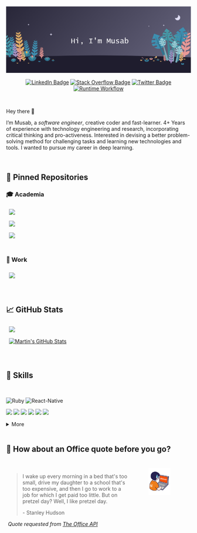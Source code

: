 
<!-- EXTERNAL LINKS -->

[![Musab's GitHub Banner](./assets/GitHubHeader.png)]()
<div align="center">

[![LinkedIn Badge](https://img.shields.io/badge/LinkedIn-Profile-informational?style=flat&logo=linkedin&logoColor=white&color=0D76A8)](https://www.linkedin.com/in/musabrasheed/)
[![Stack Overflow Badge](https://img.shields.io/endpoint?color=%23F58025&label=stackoverflow&logo=stackoverflow&logoColor=%23F58025&url=https%3A%2F%2Fmusab-r-8muoqy1d6btv.runkit.sh%2F)](https://stackoverflow.com/users/11479936/musab)
[![Twitter Badge](https://img.shields.io/badge/Twitter-Profile-informational?style=flat&logo=twitter&logoColor=white&color=1CA2F1)](https://twitter.com/Musabrsheed)
[![Runtime Workflow](https://github.com/musab-r/musab-r/actions/workflows/drw.yml/badge.svg)](https://github.com/musab-r/musab-r/actions/workflows/drw.yml)
</div>

<!-- BODY -->
<br>

Hey there 👋

I’m Musab, a *software engineer*, creative coder and fast-learner. 4+ Years of experience with technology engineering and research, incorporating critical thinking and pro-activeness. Interested in devising a better problem-solving method for challenging tasks and learning new technologies and tools. I wanted to pursue my career in deep learning.

<br>

## 📌 Pinned Repositories


###  &#127891; Academia

<div style="width:100%">
  <div>
    <a href="https://github.com/musab-r/TCN">
      <img align="center" style="margin:0.5rem" src="https://github-readme-stats.vercel.app/api/pin/?username=musab-r&repo=TCN&title_color=ffffff&text_color=c9cacc&icon_color=4AB197&bg_color=1A2B34" />
    </a>
  </div>
  <div class="column">
    <a href="https://github.com/musab-r/Computational_Intelligence_Project">
      <img align="center" style="margin:0.5rem;" src="https://github-readme-stats.vercel.app/api/pin/?username=musab-r&repo=Computational_Intelligence_Project&title_color=ffffff&text_color=c9cacc&icon_color=4AB197&bg_color=1A2B34" />
    </a>
  </div>
</div>
<div style="width:100%">
  <div>
    <a href="https://github.com/musab-r/SSVR_FYP">
      <img align="center" style="margin:0.5rem" src="https://github-readme-stats.vercel.app/api/pin/?username=musab-r&repo=SSVR_FYP&title_color=ffffff&text_color=c9cacc&icon_color=4AB197&bg_color=1A2B34" />
    </a>
  </div>
</div>

<br>

### &#127970; Work

<div style="width:100%" >
  <div>
    <a href="https://github.com/musab-r/React-Native-Hijri-Calendar">
      <img align="center" style="margin:0.5rem" src="https://github-readme-stats.vercel.app/api/pin/?username=musab-r&repo=React-Native-Hijri-Calendar&title_color=ffffff&text_color=c9cacc&icon_color=4AB197&bg_color=1A2B34" />
    </a>
  </div>
</div>

<br>
<br>

## &#x1f4c8; GitHub Stats

<div style="width:100%" >
  <div>
    <a href="https://github.com/musab-r">
      <img align="center" style="margin:0.5rem" src="https://github-readme-stats.vercel.app/api/top-langs/?username=musab-r&hide=html,css&title_color=ffffff&text_color=c9cacc&icon_color=4AB197&bg_color=1A2B34" />
    </a>
  </div>
  <div>
    <a href="https://github.com/musab-r">
      <img align="center" style="margin:0.5rem" src="https://github-readme-stats.vercel.app/api?username=musab-r&show_icons=true&line_height=27&count_private=true&title_color=ffffff&text_color=c9cacc&icon_color=4AB097&bg_color=1A2B34" alt="Martin's GitHub Stats" />
    </a>
  </div>
</div>

<br>
<br>

## 💼 Skills
<br>

![Ruby](https://img.shields.io/badge/Ruby-%23CC342D.svg?label=Code&style=flat&logo=ruby&logoColor=red&color=4AB197)
![React-Native](https://img.shields.io/badge/React-Native?&label=Code&style=flat&logo=react&logoColor=white&color=4AB197)

![](https://img.shields.io/badge/Python-3670A0?label=Code&style=flat&logo=python&logoColor=ffdd54&color=4AB197)
![](https://img.shields.io/badge/Javascript-%23323330.svg?label=Code&style=flat&logo=JavaScript&color=4AB197)
![](https://img.shields.io/badge/Code-TypeScript-informational?style=flat&logo=TypeScript&logoColor=white&color=4AB197)
![](https://img.shields.io/badge/Code-Java-informational?style=flat&logo=Java&logoColor=white&color=4AB197)
![](https://img.shields.io/badge/Code-MySQL-informational?style=flat&logo=MySQL&logoColor=white&color=4AB197)
![](https://img.shields.io/badge/C++-%2300599C.svg?label=Code&style=flat&logo=c%2B%2B&logoColor=white&color=4AB197)

<details>
<summary>More</summary>
<br>

![](https://img.shields.io/badge/Style-CSS-informational?style=flat&logo=css3&color=4AB197)
![HTML5](https://img.shields.io/badge/html5-%23E34F26.svg?label=Code&style=flat&logo=html5&color=4AB197)
![](https://img.shields.io/badge/Tools-NPM-informational?style=flat&logo=npm&logoColor=white&color=4AB197)
![LaTeX](https://img.shields.io/badge/Latex-%23008080.svg?label=Code&style=flat&logo=latex&color=4AB197)
<br>

![Keras](https://img.shields.io/badge/Keras-%23D00000.svg?label=Lib&style=flat&logo=Keras&color=4AB197)
![NumPy](https://img.shields.io/badge/numpy-%23013243.svg?label=Lib&style=flat&logo=numpy&color=4AB197)
![Pandas](https://img.shields.io/badge/pandas-%23150458.svg?label=Lib&style=flat&logo=pandas&color=4AB197)
![scikit-learn](https://img.shields.io/badge/scikit--learn-%23F7931E.svg?label=Lib&style=flat&logo=scikit-learn&color=4AB197)
![SciPy](https://img.shields.io/badge/SciPy-%230C55A5.svg?label=Lib&style=flat&logo=scipy&color=4AB197)
![TensorFlow](https://img.shields.io/badge/TensorFlow-%23FF6F00.svg?label=Lib&style=flat&logo=TensorFlow&color=4AB197)


<br>
<br>

![](https://img.shields.io/badge/Tools-Postman-informational?style=flat&logo=Postman&logoColor=white&color=4AB197)
![](https://img.shields.io/badge/Tools-GitHub-informational?style=flat&logo=GitHub&logoColor=white&color=4AB197)
![](https://img.shields.io/badge/Tools-GitLab-informational?style=flat&logo=GitLab&logoColor=white&color=4AB197)
![](https://img.shields.io/badge/Tools-Bitbucket-informational?style=flat&logo=Bitbucket&logoColor=white&color=4AB197)
![](https://img.shields.io/badge/Tools-Jira-informational?style=flat&logo=Jira-Software&logoColor=white&color=4AB197)

![](https://img.shields.io/badge/Tools-Jenkins-informational?style=flat&logo=jenkins&&color=4AB197)

</details>

<br>

## 📣 How about an Office quote before you go?
<br>


<div>
  <div style="width:65%; float:left; margin:5px; ">

> I wake up every morning in a bed that's too small, drive my daughter to a school that's too expensive, and then I go to work to a job for which I get paid too little. But on pretzel day? Well, I like pretzel day.
>
> <p>- Stanley Hudson</p>
_Quote requested from [The Office API](https://www.officeapi.dev/)_

  </div>
  <div align="center" style="width:30%; float:left; margin:5px; ">
    <img src="./assets/gif.gif" width="40%" height="40%" />
  </div>
</div>

<br>
